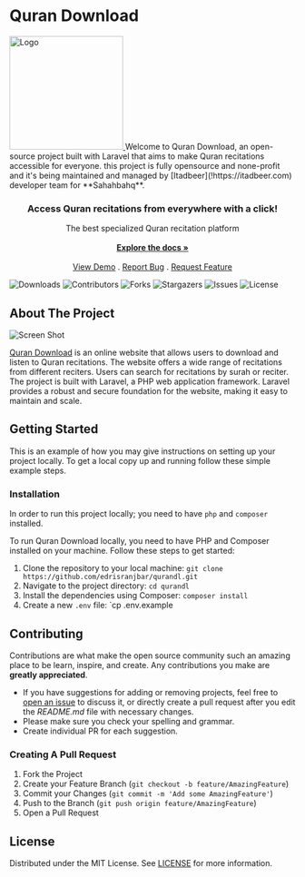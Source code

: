 # Quran Download
  <a href="https://github.com/edrisranjbar/qurandl">
    <img src="http://qurandl.com/wp-content/uploads/2023/03/qurandl.png" alt="Logo" width="200px">
  </a>
Welcome to Quran Download, an open-source project built with Laravel that aims to make Quran recitations accessible for everyone.
this project is fully opensource and none-profit and it's being maintained and managed by [Itadbeer](!https://itadbeer.com) developer team for **Sahahbahq**.

<p align="center">
  <h3 align="center">Access Quran recitations from everywhere with a click!</h3>
  <p align="center">
    The best specialized Quran recitation platform
    <br/>
    <br/>
    <a href="https://github.com/edrisranjbar/qurandl"><strong>Explore the docs »</strong></a>
    <br/>
    <br/>
    <a href="https://github.com/edrisranjbar/qurandl">View Demo</a>
    .
    <a href="https://github.com/edrisranjbar/qurandl/issues">Report Bug</a>
    .
    <a href="https://github.com/edrisranjbar/qurandl/issues">Request Feature</a>
  </p>
</p>

![Downloads](https://img.shields.io/github/downloads/edrisranjbar/qurandl/total) ![Contributors](https://img.shields.io/github/contributors/edrisranjbar/qurandl?color=dark-green) ![Forks](https://img.shields.io/github/forks/edrisranjbar/qurandl?style=social) ![Stargazers](https://img.shields.io/github/stars/edrisranjbar/qurandl?style=social) ![Issues](https://img.shields.io/github/issues/edrisranjbar/qurandl) ![License](https://img.shields.io/github/license/edrisranjbar/qurandl) 

## About The Project

![Screen Shot](images/screenshot.png)

[Quran Download](https://qurandl.com) is an online website that allows users to download and listen to Quran recitations. The website offers a wide range of recitations from different reciters. Users can search for recitations by surah or reciter.
The project is built with Laravel, a PHP web application framework. Laravel provides a robust and secure foundation for the website, making it easy to maintain and scale.

## Getting Started
This is an example of how you may give instructions on setting up your project locally.
To get a local copy up and running follow these simple example steps.

### Installation
In order to run this project locally; you need to have `php` and `composer` installed.

To run Quran Download locally, you need to have PHP and Composer installed on your machine. Follow these steps to get started:

1. Clone the repository to your local machine: `git clone https://github.com/edrisranjbar/qurandl.git`
2. Navigate to the project directory: `cd qurandl`
3. Install the dependencies using Composer: `composer install`
4. Create a new `.env` file: `cp .env.example

## Contributing
Contributions are what make the open source community such an amazing place to be learn, inspire, and create. Any contributions you make are **greatly appreciated**.
* If you have suggestions for adding or removing projects, feel free to [open an issue](https://github.com/edrisranjbar/qurandl/issues/new) to discuss it, or directly create a pull request after you edit the *README.md* file with necessary changes.
* Please make sure you check your spelling and grammar.
* Create individual PR for each suggestion.

### Creating A Pull Request

1. Fork the Project
2. Create your Feature Branch (`git checkout -b feature/AmazingFeature`)
3. Commit your Changes (`git commit -m 'Add some AmazingFeature'`)
4. Push to the Branch (`git push origin feature/AmazingFeature`)
5. Open a Pull Request

## License
Distributed under the MIT License. See [LICENSE](https://github.com/edrisranjbar/qurandl/blob/main/LICENSE.md) for more information.